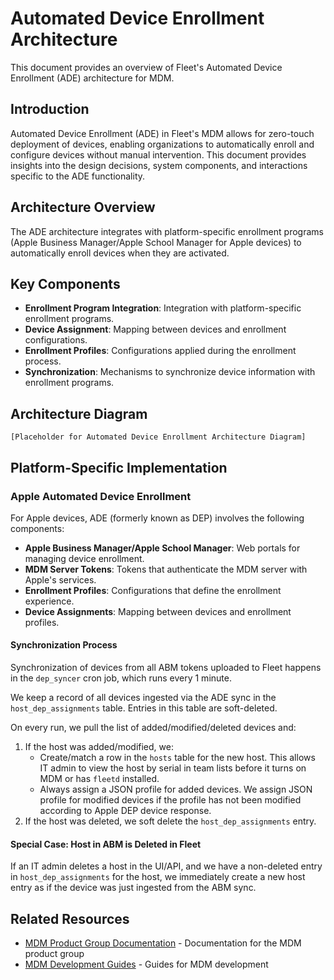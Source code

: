# Automated Device Enrollment Architecture

This document provides an overview of Fleet's Automated Device Enrollment (ADE) architecture for MDM.

## Introduction

Automated Device Enrollment (ADE) in Fleet's MDM allows for zero-touch deployment of devices, enabling organizations to automatically enroll and configure devices without manual intervention. This document provides insights into the design decisions, system components, and interactions specific to the ADE functionality.

## Architecture Overview

The ADE architecture integrates with platform-specific enrollment programs (Apple Business Manager/Apple School Manager for Apple devices) to automatically enroll devices when they are activated.

## Key Components

- **Enrollment Program Integration**: Integration with platform-specific enrollment programs.
- **Device Assignment**: Mapping between devices and enrollment configurations.
- **Enrollment Profiles**: Configurations applied during the enrollment process.
- **Synchronization**: Mechanisms to synchronize device information with enrollment programs.

## Architecture Diagram

```
[Placeholder for Automated Device Enrollment Architecture Diagram]
```

## Platform-Specific Implementation

### Apple Automated Device Enrollment

For Apple devices, ADE (formerly known as DEP) involves the following components:

- **Apple Business Manager/Apple School Manager**: Web portals for managing device enrollment.
- **MDM Server Tokens**: Tokens that authenticate the MDM server with Apple's services.
- **Enrollment Profiles**: Configurations that define the enrollment experience.
- **Device Assignments**: Mapping between devices and enrollment profiles.

#### Synchronization Process

Synchronization of devices from all ABM tokens uploaded to Fleet happens in the `dep_syncer` cron job, which runs every 1 minute.

We keep a record of all devices ingested via the ADE sync in the `host_dep_assignments` table. Entries in this table are soft-deleted.

On every run, we pull the list of added/modified/deleted devices and:

1. If the host was added/modified, we:
   - Create/match a row in the `hosts` table for the new host. This allows IT admin to view the host by serial in team lists before it turns on MDM or has `fleetd` installed.
   - Always assign a JSON profile for added devices. We assign JSON profile for modified devices if the profile has not been modified according to Apple DEP device response.
2. If the host was deleted, we soft delete the `host_dep_assignments` entry.

#### Special Case: Host in ABM is Deleted in Fleet

If an IT admin deletes a host in the UI/API, and we have a non-deleted entry in `host_dep_assignments` for the host, we immediately create a new host entry as if the device was just ingested from the ABM sync.

## Related Resources

- [MDM Product Group Documentation](../../product-groups/mdm/) - Documentation for the MDM product group
- [MDM Development Guides](../../guides/mdm/) - Guides for MDM development